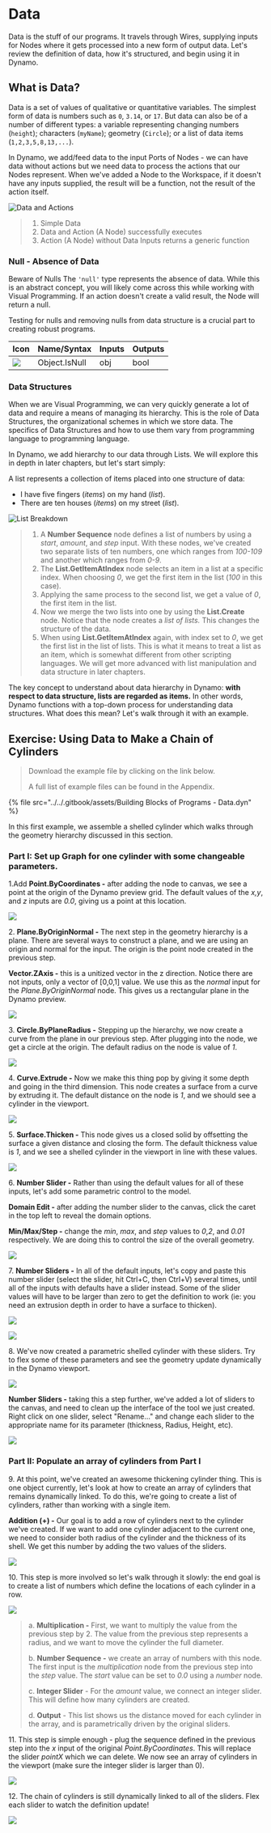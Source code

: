 # Data

Data is the stuff of our programs. It travels through Wires, supplying inputs for Nodes where it gets processed into a new form of output data. Let's review the definition of data, how it's structured, and begin using it in Dynamo.

## What is Data?

Data is a set of values of qualitative or quantitative variables. The simplest form of data is numbers such as `0`, `3.14`, or `17`. But data can also be of a number of different types: a variable representing changing numbers (`height`); characters (`myName`); geometry (`Circle`); or a list of data items (`1,2,3,5,8,13,...`).

In Dynamo, we add/feed data to the input Ports of Nodes - we can have data without actions but we need data to process the actions that our Nodes represent. When we've added a Node to the Workspace, if it doesn't have any inputs supplied, the result will be a function, not the result of the action itself.

![Data and Actions](<../../.gitbook/assets/data - what is data.jpg>)

> 1. Simple Data
> 2. Data and Action (A Node) successfully executes
> 3. Action (A Node) without Data Inputs returns a generic function

### Null - Absence of Data

Beware of Nulls The `'null'` type represents the absence of data. While this is an abstract concept, you will likely come across this while working with Visual Programming. If an action doesn't create a valid result, the Node will return a null.

Testing for nulls and removing nulls from data structure is a crucial part to creating robust programs.

| Icon                                                  | Name/Syntax   | Inputs | Outputs |
| ----------------------------------------------------- | ------------- | ------ | ------- |
| ![](<../../.gitbook/assets/data - object IsNull.jpg>) | Object.IsNull | obj    | bool    |

### Data Structures

When we are Visual Programming, we can very quickly generate a lot of data and require a means of managing its hierarchy. This is the role of Data Structures, the organizational schemes in which we store data. The specifics of Data Structures and how to use them vary from programming language to programming language.

In Dynamo, we add hierarchy to our data through Lists. We will explore this in depth in later chapters, but let's start simply:

A list represents a collection of items placed into one structure of data:

* I have five fingers (_items_) on my hand (_list_).
* There are ten houses (_items_) on my street (_list_).

![List Breakdown](<../../.gitbook/assets/data - data structures.jpg>)

> 1. A **Number Sequence** node defines a list of numbers by using a _start_, _amount_, and _step_ input. With these nodes, we've created two separate lists of ten numbers, one which ranges from _100-109_ and another which ranges from _0-9_.
> 2. The **List.GetItemAtIndex** node selects an item in a list at a specific index. When choosing _0_, we get the first item in the list (_100_ in this case).
> 3. Applying the same process to the second list, we get a value of _0_, the first item in the list.
> 4. Now we merge the two lists into one by using the **List.Create** node. Notice that the node creates a _list of lists._ This changes the structure of the data.
> 5. When using **List.GetItemAtIndex** again, with index set to _0_, we get the first list in the list of lists. This is what it means to treat a list as an item, which is somewhat different from other scripting languages. We will get more advanced with list manipulation and data structure in later chapters.

The key concept to understand about data hierarchy in Dynamo: **with respect to data structure, lists are regarded as items.** In other words, Dynamo functions with a top-down process for understanding data structures. What does this mean? Let's walk through it with an example.

## Exercise: Using Data to Make a Chain of Cylinders

> Download the example file by clicking on the link below.
>
> A full list of example files can be found in the Appendix.

{% file src="../../.gitbook/assets/Building Blocks of Programs - Data.dyn" %}

In this first example, we assemble a shelled cylinder which walks through the geometry hierarchy discussed in this section.

### Part I: Set up Graph for one cylinder with some changeable parameters.

1.Add **Point.ByCoordinates -** after adding the node to canvas, we see a point at the origin of the Dynamo preview grid. The default values of the _x,y_, and _z_ inputs are _0.0_, giving us a point at this location.

![](<../../.gitbook/assets/data - exercise step 1.jpg>)

2\. **Plane.ByOriginNormal -** The next step in the geometry hierarchy is a plane. There are several ways to construct a plane, and we are using an origin and normal for the input. The origin is the point node created in the previous step.

**Vector.ZAxis -** this is a unitized vector in the z direction. Notice there are not inputs, only a vector of \[0,0,1] value. We use this as the _normal_ input for the _Plane.ByOriginNormal_ node. This gives us a rectangular plane in the Dynamo preview.

![](<../../.gitbook/assets/data - exercise step 2.jpg>)

3\. **Circle.ByPlaneRadius -** Stepping up the hierarchy, we now create a curve from the plane in our previous step. After plugging into the node, we get a circle at the origin. The default radius on the node is value of _1_.

![](<../../.gitbook/assets/data - exercise step 3.jpg>)

4\. **Curve.Extrude -** Now we make this thing pop by giving it some depth and going in the third dimension. This node creates a surface from a curve by extruding it. The default distance on the node is _1_, and we should see a cylinder in the viewport.

![](<../../.gitbook/assets/data - exercise step 4.jpg>)

5\. **Surface.Thicken -** This node gives us a closed solid by offsetting the surface a given distance and closing the form. The default thickness value is _1_, and we see a shelled cylinder in the viewport in line with these values.

![](<../../.gitbook/assets/data - exercise step 5.jpg>)

6\. **Number Slider -** Rather than using the default values for all of these inputs, let's add some parametric control to the model.

**Domain Edit -** after adding the number slider to the canvas, click the caret in the top left to reveal the domain options.

**Min/Max/Step -** change the _min_, _max_, and _step_ values to _0_,_2_, and _0.01_ respectively. We are doing this to control the size of the overall geometry.

![](<../../.gitbook/assets/data - exercise step 6.gif>)

7\. **Number Sliders -** In all of the default inputs, let's copy and paste this number slider (select the slider, hit Ctrl+C, then Ctrl+V) several times, until all of the inputs with defaults have a slider instead. Some of the slider values will have to be larger than zero to get the definition to work (ie: you need an extrusion depth in order to have a surface to thicken).

![](<../../.gitbook/assets/data - exercise step 7a.gif>)

![](<../../.gitbook/assets/data - exercise step 7b.gif>)

8\. We've now created a parametric shelled cylinder with these sliders. Try to flex some of these parameters and see the geometry update dynamically in the Dynamo viewport.

![](<../../.gitbook/assets/data - exercise step 8a.gif>)

**Number Sliders -** taking this a step further, we've added a lot of sliders to the canvas, and need to clean up the interface of the tool we just created. Right click on one slider, select "Rename..." and change each slider to the appropriate name for its parameter (thickness, Radius, Height, etc).

![](<../../.gitbook/assets/data - exercise step 8b step.jpg>)

### Part II: Populate an array of cylinders from Part I

9\. At this point, we've created an awesome thickening cylinder thing. This is one object currently, let's look at how to create an array of cylinders that remains dynamically linked. To do this, we're going to create a list of cylinders, rather than working with a single item.

**Addition (+) -** Our goal is to add a row of cylinders next to the cylinder we've created. If we want to add one cylinder adjacent to the current one, we need to consider both radius of the cylinder and the thickness of its shell. We get this number by adding the two values of the sliders.

![](<../../.gitbook/assets/data - exercise step 9.jpg>)

10\. This step is more involved so let's walk through it slowly: the end goal is to create a list of numbers which define the locations of each cylinder in a row.

![](<../../.gitbook/assets/data - exercise step 10.jpg>)

> a. **Multiplication -** First, we want to multiply the value from the previous step by 2. The value from the previous step represents a radius, and we want to move the cylinder the full diameter.
>
> b. **Number Sequence -** we create an array of numbers with this node. The first input is the _multiplication_ node from the previous step into the _step_ value. The _start_ value can be set to _0.0_ using a _number_ node.
>
> c. **Integer Slider** - For the _amount_ value, we connect an integer slider. This will define how many cylinders are created.
>
> d. **Output** - This list shows us the distance moved for each cylinder in the array, and is parametrically driven by the original sliders.

11\. This step is simple enough - plug the sequence defined in the previous step into the _x_ input of the original _Point.ByCoordinates_. This will replace the slider _pointX_ which we can delete. We now see an array of cylinders in the viewport (make sure the integer slider is larger than 0).

![](<../../.gitbook/assets/data - exercise step 11.gif>)

12\. The chain of cylinders is still dynamically linked to all of the sliders. Flex each slider to watch the definition update!

![](<../../.gitbook/assets/data - exercise step 12.gif>)
